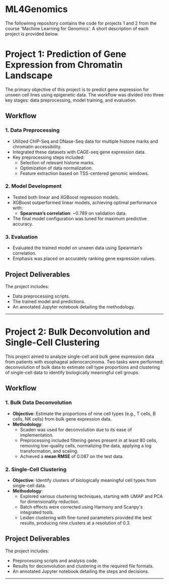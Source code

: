# ML4Genomics

The followinng repository contains the code for projects 1 and 2 from the course 'Machine Learning for Genomics'. A short description of each project is provided below.

# Project 1: Prediction of Gene Expression from Chromatin Landscape

The primary objective of this project is to predict gene expression for unseen cell lines using epigenetic data. The workflow was divided into three key stages: data preprocessing, model training, and evaluation.

## Workflow

### 1. Data Preprocessing
- Utilized ChIP-Seq and DNase-Seq data for multiple histone marks and chromatin accessibility.
- Integrated these datasets with CAGE-seq gene expression data.
- Key preprocessing steps included:
  - Selection of relevant histone marks.
  - Optimization of data normalization.
  - Feature extraction based on TSS-centered genomic windows.

### 2. Model Development
- Tested both linear and XGBoost regression models.
- XGBoost outperformed linear models, achieving optimal performance with:
  - **Spearman’s correlation**: ~0.789 on validation data.
- The final model configuration was tuned for maximum predictive accuracy.

### 3. Evaluation
- Evaluated the trained model on unseen data using Spearman’s correlation.
- Emphasis was placed on accurately ranking gene expression values.

## Project Deliverables
The project includes:
- Data preprocessing scripts.
- The trained model and predictions.
- An annotated Jupyter notebook detailing the methodology.

---


# Project 2: Bulk Deconvolution and Single-Cell Clustering

This project aimed to analyze single-cell and bulk gene expression data from patients with esophageal adenocarcinoma. Two tasks were performed: deconvolution of bulk data to estimate cell type proportions and clustering of single-cell data to identify biologically meaningful cell groups.

## Workflow

### 1. Bulk Data Deconvolution
- **Objective**: Estimate the proportions of nine cell types (e.g., T cells, B cells, NK cells) from bulk gene expression data.
- **Methodology**:
  - Scaden was used for deconvolution due to its ease of implementation.
  - Preprocessing included filtering genes present in at least 80 cells, removing low-quality cells, normalizing the data, applying a log transformation, and scaling.
  - Achieved a **mean RMSE** of 0.087 on the test data.

### 2. Single-Cell Clustering
- **Objective**: Identify clusters of biologically meaningful cell types from single-cell data.
- **Methodology**:
  - Explored various clustering techniques, starting with UMAP and PCA for dimensionality reduction.
  - Batch effects were corrected using Harmony and Scanpy's integrated tools.
  - Leiden clustering with fine-tuned parameters provided the best results, producing nine clusters at a resolution of 0.3.

## Project Deliverables
The project includes:
- Preprocessing scripts and analysis code.
- Results for deconvolution and clustering in the required file formats.
- An annotated Jupyter notebook detailing the steps and decisions.


---
